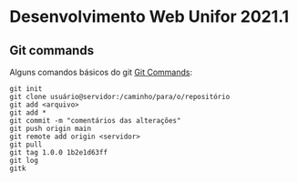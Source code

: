 # Desenvolvimento Web Unifor 2021.1

## Git commands

Alguns comandos básicos do git [Git Commands](https://rogerdudler.github.io/git-guide/index.pt_BR.html):
```
git init
git clone usuário@servidor:/caminho/para/o/repositório
git add <arquivo>
git add *
git commit -m "comentários das alterações"
git push origin main
git remote add origin <servidor>
git pull
git tag 1.0.0 1b2e1d63ff
git log
gitk
```